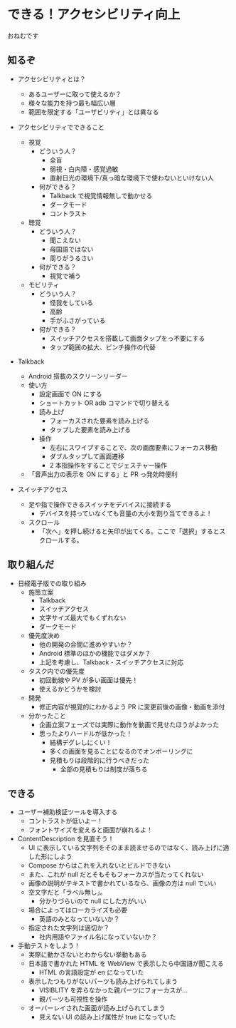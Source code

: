 # できる！アクセシビリティ向上

おねむです

## 知るぞ

- アクセシビリティとは？

  - あるユーザーに取って使えるか？
  - 様々な能力を持つ最も幅広い層
  - 範囲を限定する「ユーザビリティ」とは異なる

- アクセシビリティでできること

  - 視覚
    - どういう人？
      - 全盲
      - 弱視・白内障・感覚過敏
      - 直射日光の環境下/真っ暗な環境下で使わないといけない人
    - 何ができる？
      - Talkback で視覚情報無しで動かせる
      - ダークモード
      - コントラスト
  - 聴覚
    - どういう人？
      - 聞こえない
      - 母国語ではない
      - 周りがうるさい
    - 何ができる？
      - 視覚で補う
  - モビリティ
    - どういう人？
      - 怪我をしている
      - 高齢
      - 手がふさがっている
    - 何ができる？
      - スイッチアクセスを搭載して画面タップをっ不要にする
      - タップ範囲の拡大、ピンチ操作の代替

- Talkback

  - Android 搭載のスクリーンリーダー
  - 使い方
    - 設定画面で ON にする
    - ショートカット OR adb コマンドで切り替える
    - 読み上げ
      - フォーカスされた要素を読み上げる
      - タップした要素を読み上げる
    - 操作
      - 左右にスワイプすることで、次の画面要素にフォーカス移動
      - ダブルタップして画面遷移
      - 2 本指操作をすることでジェスチャー操作
  - 「音声出力の表示を ON にする」と PR っ発効時便利

- スイッチアクセス
  - 足や指で操作できるスイッチをデバイスに接続する
    - デバイスを持っていなくても音量の大小を割り当てできるよ！
  - スクロール
    - 「次へ」を押し続けると矢印が出てくる。ここで「選択」するとスクロールする。

## 取り組んだ

- 日経電子版での取り組み
  - 施策立案
    - Talkback
    - スイッチアクセス
    - 文字サイズ最大でもくずれない
    - ダークモード
  - 優先度決め
    - 他の開発の合間に進めやすいか？
    - Android 標準のほかの機能ではダメか？
    - 上記を考慮し、Talkback・スイッチアクセスに対応
  - タスク内での優先度
    - 初回動線や PV が多い画面は優先！
    - 使えるかどうかを検討
  - 開発
    - 修正内容が視覚的にわかるよう PR に変更前後の画像・動画を添付
  - 分かったこと
    - 企画立案フェーズでは実際に動作を動画で見せたほうがよかった
    - 思ったよりハードルが低かった！
      - 結構デグレしにくい！
      - 多くの画面を見ることになるのでオンボーリングに
      - 見積もりは段階的に行うべきだった
        - 全部の見積もりは制度が落ちる

## できる

- ユーザー補助検証ツールを導入する
  - コントラストが低いよー！
  - フォントサイズを変えると画面が崩れるよ！
- ContentDescription を見直そう！
  - UI に表示している文字列をそのまま読ませるのではなく、読み上げに適した形にしよう
  - Compose からはこれを入れないとビルドできない
  - また、これが null だとそもそもフォーカスが当たってくれない
  - 画像の説明がテキストで書かれているなら、画像の方は null でいい
  - 空文字だと「ラベル無し」。
    - 分かりづらいので null にした方がいい
  - 場合によってはローカライズも必要
    - 英語のみとなっていないか？
  - 指定された文字列は適切か？
    - 社内用語やファイル名になっていないか？
- 手動テストをしよう！
  - 実際に動かさないとわからない挙動もある
  - 日本語で書かれた HTML を WebView で表示したら中国語が聞こえる
    - HTML の言語設定が en になっていた
  - 表示したつもりがないパーツも読み上げられてしまう
    - VISIBLITY を弄らなかった親パーツにフォーカスが...
    - 親パーツも可視性を操作
  - オーバーレイされた画面が読み上げられてしまう
    - 見えない UI の読み上げ属性が true になっていた
